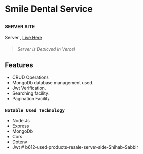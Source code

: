 # Smile Dental Service

## <span style="font-size:15px">SERVER SITE</span>

Server , [Live Here](https://assignment-11-7d832.web.app)

> ###### Server is Deployed in Vercel

## Features

- CRUD Operations.
- MongoDb database management used.
- Jwt Verification.
- Searching facility.
- Pagination Facility.

### `Notable Used Technology`

- Node.Js
- Express
- MongoDb
- Cors
- Dotenv
- Jwt
#   b 6 1 2 - u s e d - p r o d u c t s - r e s a l e - s e r v e r - s i d e - S h i h a b - S a b b i r  
 